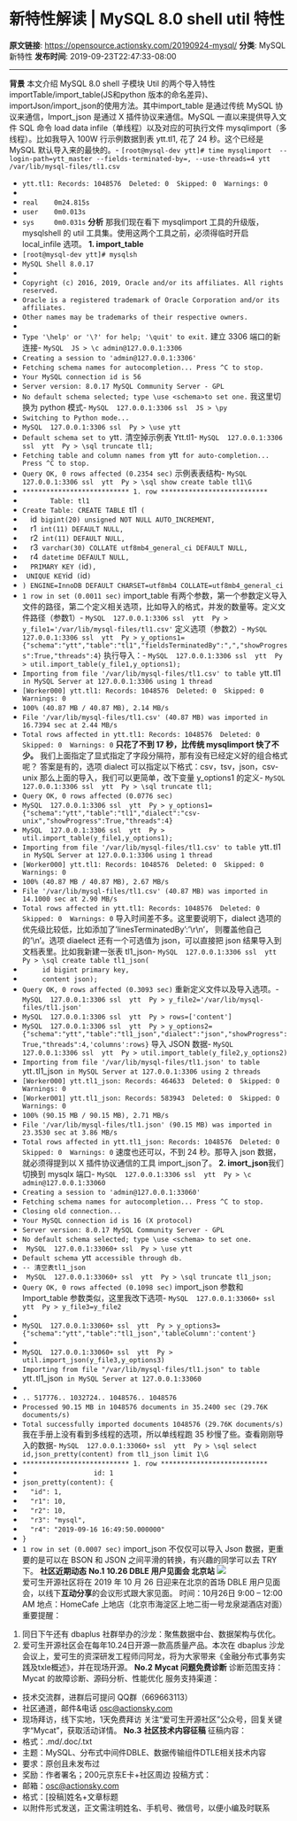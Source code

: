 # 新特性解读 | MySQL 8.0 shell util 特性

**原文链接**: https://opensource.actionsky.com/20190924-mysql/
**分类**: MySQL 新特性
**发布时间**: 2019-09-23T22:47:33-08:00

---

**背景**
本文介绍 MySQL 8.0 shell 子模块 Util 的两个导入特性 importTable/import_table(JS和python 版本的命名差异)、importJson/import_json的使用方法。其中import_table 是通过传统 MySQL 协议来通信，Import_json 是通过 X 插件协议来通信。MySQL 一直以来提供导入文件 SQL 命令 load data infile（单线程）以及对应的可执行文件 mysqlimport（多线程）。比如我导入 100W 行示例数据到表 ytt.tl1, 花了 24 秒。这个已经是 MySQL 默认导入来的最快的。- `[root@mysql-dev ytt]# time mysqlimport  --login-path=ytt_master --fields-terminated-by=, --use-threads=4 ytt  /var/lib/mysql-files/tl1.csv`
- `ytt.tl1: Records: 1048576  Deleted: 0  Skipped: 0  Warnings: 0`
- 
- `real    0m24.815s`
- `user    0m0.013s`
- `sys     0m0.031s`
**分析**
那我们现在看下 mysqlimport 工具的升级版，mysqlshell 的 util 工具集。使用这两个工具之前，必须得临时开启 local_infile 选项。
**1. import_table**
- `[root@mysql-dev ytt]# mysqlsh`
- `MySQL Shell 8.0.17`
- 
- `Copyright (c) 2016, 2019, Oracle and/or its affiliates. All rights reserved.`
- `Oracle is a registered trademark of Oracle Corporation and/or its affiliates.`
- `Other names may be trademarks of their respective owners.`
- 
- `Type '\help' or '\?' for help; '\quit' to exit.`
建立 3306 端口的新连接- `MySQL  JS > \c admin@127.0.0.1:3306`
- `Creating a session to 'admin@127.0.0.1:3306'`
- `Fetching schema names for autocompletion... Press ^C to stop.`
- `Your MySQL connection id is 56`
- `Server version: 8.0.17 MySQL Community Server - GPL`
- `No default schema selected; type \use <schema>to set one.`
我这里切换为 python 模式- `MySQL  127.0.0.1:3306 ssl  JS > \py`
- `Switching to Python mode...`
- `MySQL  127.0.0.1:3306 ssl  Py > \use ytt`
- `Default schema set to `ytt`.`
清空掉示例表 Ytt.tl1- `MySQL  127.0.0.1:3306 ssl  ytt  Py > \sql truncate tl1;`
- `Fetching table and column names from `ytt` for auto-completion... Press ^C to stop.`
- `Query OK, 0 rows affected (0.2354 sec)`
示例表表结构- `MySQL  127.0.0.1:3306 ssl  ytt  Py > \sql show create table tl1\G`
- `*************************** 1. row ***************************`
- `       Table: tl1`
- `Create Table: CREATE TABLE `tl1` (`
- `  `id` bigint(20) unsigned NOT NULL AUTO_INCREMENT,`
- `  `r1` int(11) DEFAULT NULL,`
- `  `r2` int(11) DEFAULT NULL,`
- `  `r3` varchar(30) COLLATE utf8mb4_general_ci DEFAULT NULL,`
- `  `r4` datetime DEFAULT NULL,`
- `  PRIMARY KEY (`id`),`
- `  UNIQUE KEY `id` (`id`)`
- `) ENGINE=InnoDB DEFAULT CHARSET=utf8mb4 COLLATE=utf8mb4_general_ci`
- `1 row in set (0.0011 sec)`
import_table 有两个参数，第一个参数定义导入文件的路径，第二个定义相关选项，比如导入的格式，并发的数量等。定义文件路径（参数1）- `MySQL  127.0.0.1:3306 ssl  ytt  Py > y_file1='/var/lib/mysql-files/tl1.csv'`
定义选项（参数2）- `MySQL  127.0.0.1:3306 ssl  ytt  Py > y_options1={"schema":"ytt","table":"tl1","fieldsTerminatedBy":",","showProgress":True,"threads":4}`
执行导入：- `MySQL  127.0.0.1:3306 ssl  ytt  Py > util.import_table(y_file1,y_options1);`
- `Importing from file '/var/lib/mysql-files/tl1.csv' to table `ytt`.`tl1` in MySQL Server at 127.0.0.1:3306 using 1 thread`
- `[Worker000] ytt.tl1: Records: 1048576  Deleted: 0  Skipped: 0  Warnings: 0`
- `100% (40.87 MB / 40.87 MB), 2.14 MB/s`
- `File '/var/lib/mysql-files/tl1.csv' (40.87 MB) was imported in 16.7394 sec at 2.44 MB/s`
- `Total rows affected in ytt.tl1: Records: 1048576  Deleted: 0  Skipped: 0  Warnings: 0`
**只花了不到 17 秒，比传统 mysqlimport 快了不少。**
我们上面指定了显式指定了字段分隔符，那有没有已经定义好的组合格式呢？ 答案是有的，选项 dialect 可以指定以下格式：csv，tsv，json，csv-unix
那么上面的导入，我们可以更简单，改下变量 y_options1 的定义- `MySQL  127.0.0.1:3306 ssl  ytt  Py > \sql truncate tl1;`
- `Query OK, 0 rows affected (0.0776 sec)`
- `MySQL  127.0.0.1:3306 ssl  ytt  Py > y_options1={"schema":"ytt","table":"tl1","dialect":"csv-unix","showProgress":True,"threads":4}`
- `MySQL  127.0.0.1:3306 ssl  ytt  Py > util.import_table(y_file1,y_options1);`
- `Importing from file '/var/lib/mysql-files/tl1.csv' to table `ytt`.`tl1` in MySQL Server at 127.0.0.1:3306 using 1 thread`
- `[Worker000] ytt.tl1: Records: 1048576  Deleted: 0  Skipped: 0  Warnings: 0`
- `100% (40.87 MB / 40.87 MB), 2.67 MB/s`
- `File '/var/lib/mysql-files/tl1.csv' (40.87 MB) was imported in 14.1000 sec at 2.90 MB/s`
- `Total rows affected in ytt.tl1: Records: 1048576  Deleted: 0  Skipped: 0  Warnings: 0`
导入时间差不多。这里要说明下，dialect 选项的优先级比较低，比如添加了&#8217;linesTerminatedBy&#8217;:&#8217;\r\n&#8217;， 则覆盖他自己的&#8217;\n&#8217;。选项 diaelect 还有一个可选值为 json，可以直接把 json 结果导入到文档表里。比如我新建一张表 tl1_json- `MySQL  127.0.0.1:3306 ssl  ytt  Py > \sql create table tl1_json(`
- `     id bigint primary key,`
- `     content json);`
- `Query OK, 0 rows affected (0.3093 sec)`
重新定义文件以及导入选项。- `MySQL  127.0.0.1:3306 ssl  ytt  Py > y_file2='/var/lib/mysql-files/tl1.json'`
- `MySQL  127.0.0.1:3306 ssl  ytt  Py > rows=['content']`
- `MySQL  127.0.0.1:3306 ssl  ytt  Py > y_options2={"schema":"ytt","table":"tl1_json","dialect":"json","showProgress":True,"threads":4,'columns':rows}`
导入 JSON 数据- `MySQL  127.0.0.1:3306 ssl  ytt  Py > util.import_table(y_file2,y_options2)`
- `Importing from file '/var/lib/mysql-files/tl1.json' to table `ytt`.`tl1_json` in MySQL Server at 127.0.0.1:3306 using 2 threads`
- `[Worker000] ytt.tl1_json: Records: 464633  Deleted: 0  Skipped: 0  Warnings: 0`
- `[Worker001] ytt.tl1_json: Records: 583943  Deleted: 0  Skipped: 0  Warnings: 0`
- `100% (90.15 MB / 90.15 MB), 2.71 MB/s`
- `File '/var/lib/mysql-files/tl1.json' (90.15 MB) was imported in 23.3530 sec at 3.86 MB/s`
- `Total rows affected in ytt.tl1_json: Records: 1048576  Deleted: 0  Skipped: 0  Warnings: 0`
速度也还可以，不到 24 秒。那导入 json 数据，就必须得提到以 X 插件协议通信的工具 import_json了。
**2. imort_json**我们切换到 mysqlx 端口- `MySQL  127.0.0.1:3306 ssl  ytt  Py > \c admin@127.0.0.1:33060`
- `Creating a session to 'admin@127.0.0.1:33060'`
- `Fetching schema names for autocompletion... Press ^C to stop.`
- `Closing old connection...`
- `Your MySQL connection id is 16 (X protocol)`
- `Server version: 8.0.17 MySQL Community Server - GPL`
- `No default schema selected; type \use <schema> to set one.`
- ` MySQL  127.0.0.1:33060+ ssl  Py > \use ytt`
- `Default schema `ytt` accessible through db.`
- `-- 清空表tl1_json`
- ` MySQL  127.0.0.1:33060+ ssl  ytt  Py > \sql truncate tl1_json;`
- `Query OK, 0 rows affected (0.1098 sec)`
import_json 参数和 Import_table 参数类似，这里我改下选项- `MySQL  127.0.0.1:33060+ ssl  ytt  Py > y_file3=y_file2`
- 
- `MySQL  127.0.0.1:33060+ ssl  ytt  Py > y_options3={"schema":"ytt","table":"tl1_json",'tableColumn':'content'}`
- 
- `MySQL  127.0.0.1:33060+ ssl  ytt  Py > util.import_json(y_file3,y_options3)`
- `Importing from file "/var/lib/mysql-files/tl1.json" to table `ytt`.`tl1_json` in MySQL Server at 127.0.0.1:33060`
- 
- `.. 517776.. 1032724.. 1048576.. 1048576`
- `Processed 90.15 MB in 1048576 documents in 35.2400 sec (29.76K documents/s)`
- `Total successfully imported documents 1048576 (29.76K documents/s)`
我在手册上没有看到多线程的选项，所以单线程跑 35 秒慢了些。查看刚刚导入的数据- `MySQL  127.0.0.1:33060+ ssl  ytt  Py > \sql select  id,json_pretty(content) from tl1_json limit 1\G`
- `*************************** 1. row ***************************`
- `                  id: 1`
- `json_pretty(content): {`
- `  "id": 1,`
- `  "r1": 10,`
- `  "r2": 10,`
- `  "r3": "mysql",`
- `  "r4": "2019-09-16 16:49:50.000000"`
- `}`
- `1 row in set (0.0007 sec)`
import_json 不仅仅可以导入 Json 数据，更重要的是可以在 BSON 和 JSON 之间平滑的转换，有兴趣的同学可以去 TRY 下。
**社区近期动态**
**No.1**
**10.26 DBLE 用户见面会 北京站**
![](https://opensource.actionsky.com/wp-content/uploads/2019/09/默认标题_横版海报_2019.09.16.jpg)											
爱可生开源社区将在 2019 年 10 月 26 日迎来在北京的首场 DBLE 用户见面会，以线下**互动分享**的会议形式跟大家见面。
时间：10月26日 9:00 &#8211; 12:00 AM
地点：HomeCafe 上地店（北京市海淀区上地二街一号龙泉湖酒店对面）
重要提醒：
1. 同日下午还有 dbaplus 社群举办的沙龙：聚焦数据中台、数据架构与优化。
2. 爱可生开源社区会在每年10.24日开源一款高质量产品。本次在 dbaplus 沙龙会议上，爱可生的资深研发工程师闫阿龙，将为大家带来《金融分布式事务实践及txle概述》，并在现场开源。
**No.2**
**Mycat 问题免费诊断**
诊断范围支持：
Mycat 的故障诊断、源码分析、性能优化
服务支持渠道：
- 技术交流群，进群后可提问
QQ群（669663113）
- 社区通道，邮件&电话
osc@actionsky.com
- 现场拜访，线下实地，1天免费拜访
关注“爱可生开源社区”公众号，回复关键字“Mycat”，获取活动详情。
**No.3**
**社区技术内容征稿**
征稿内容：
- 格式：.md/.doc/.txt
- 主题：MySQL、分布式中间件DBLE、数据传输组件DTLE相关技术内容
- 要求：原创且未发布过
- 奖励：作者署名；200元京东E卡+社区周边
投稿方式：
- 邮箱：osc@actionsky.com
- 格式：[投稿]姓名+文章标题
- 以附件形式发送，正文需注明姓名、手机号、微信号，以便小编及时联系